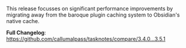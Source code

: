 This release focusses on significant performance improvements by migrating away from the baroque plugin caching system to Obsidian's native cache.

**Full Changelog**: https://github.com/callumalpass/tasknotes/compare/3.4.0...3.5.1
